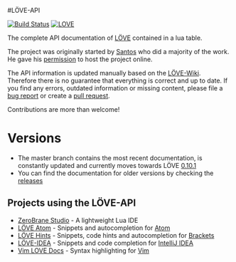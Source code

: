 #LÖVE-API

[![Build Status](https://travis-ci.org/love2d-community/love-api.svg?branch=master)](https://travis-ci.org/love2d-community/love-api)
[![LOVE](https://img.shields.io/badge/L%C3%96VE-0.10.0-EA316E.svg)](http://love2d.org/)

The complete API documentation of [LÖVE](https://love2d.org/) contained in a lua table.

The project was originally started by [Santos](https://www.love2d.org/forums/memberlist.php?mode=viewprofile&u=3835) who did a majority of the work. He gave his [permission](https://www.love2d.org/forums/viewtopic.php?f=3&t=1796&start=60#p166919) to host the project online.

The API information is updated manually based on the [LÖVE-Wiki](https://love2d.org/wiki). Therefore there is no guarantee that everything is correct and up to date. If you find any errors, outdated information or missing content, please file a [bug report](https://github.com/rm-code/love-api/issues) or create a [pull request](https://github.com/rm-code/love-api/pulls).

Contributions are more than welcome!

# Versions
- The master branch contains the most recent documentation, is constantly updated and currently moves towards LÖVE [0.10.1](https://love2d.org/wiki/0.10.1)
- You can find the documentation for older versions by checking the [releases](https://github.com/rm-code/love-api/releases)

## Projects using the LÖVE-API

- [ZeroBrane Studio](http://studio.zerobrane.com/) - A lightweight Lua IDE
- [LÖVE Atom](https://atom.io/packages/love-atom) - Snippets and autocompletion for [Atom](https://atom.io/)
- [LÖVE Hints](https://gitlab.com/sdonalcreative/brackets-love-hints/) - Snippets, code hints and autocompletion for [Brackets](http://brackets.io/)
- [LÖVE-IDEA](https://github.com/rm-code/love-IDEA-plugin) - Snippets and code completion for [IntelliJ IDEA](https://www.jetbrains.com/idea/)
- [Vim LOVE Docs](https://github.com/davisdude/vim-love-docs) - Syntax highlighting for [Vim](http://www.vim.org)
